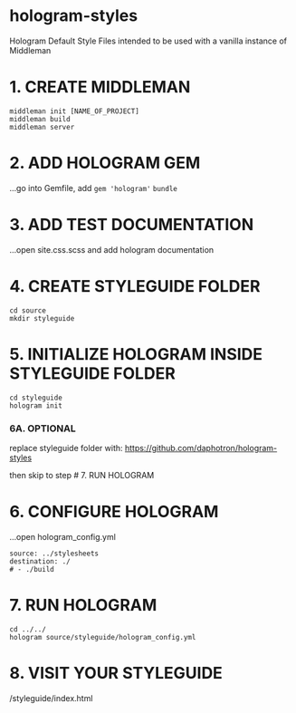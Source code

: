 # hologram-styles
Hologram Default Style Files intended to be used with a vanilla instance of Middleman

# 1. CREATE MIDDLEMAN
```
middleman init [NAME_OF_PROJECT]
middleman build
middleman server
```

# 2. ADD HOLOGRAM GEM
…go into Gemfile, add `gem 'hologram'`
`bundle`

# 3. ADD TEST DOCUMENTATION
…open site.css.scss and add hologram documentation

# 4. CREATE STYLEGUIDE FOLDER
```
cd source
mkdir styleguide
```

# 5. INITIALIZE HOLOGRAM INSIDE STYLEGUIDE FOLDER
```
cd styleguide
hologram init
```

### 6A. OPTIONAL
replace styleguide folder with:
https://github.com/daphotron/hologram-styles

then skip to step # 7. RUN HOLOGRAM

# 6. CONFIGURE HOLOGRAM
…open hologram_config.yml
```
source: ../stylesheets
destination: ./
# - ./build
```

# 7. RUN HOLOGRAM
```
cd ../../
hologram source/styleguide/hologram_config.yml
```

# 8. VISIT YOUR STYLEGUIDE
/styleguide/index.html

